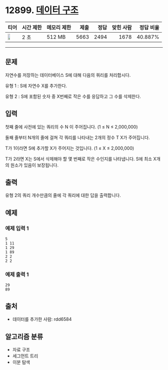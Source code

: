 # 12899. [데이터 구조](https://www.acmicpc.net/problem/12899)

| 티어 | 시간 제한 | 메모리 제한 | 제출 | 정답 | 맞힌 사람 | 정답 비율 |
|---|---|---|---:|---:|---:|---:|
| <img src="https://static.solved.ac/tier_small/17.svg" width="50%" /> | 2 초 | 512 MB | 5663 | 2494 | 1678 | 40.887% |

---

## 문제

자연수를 저장하는 데이터베이스 S에 대해 다음의 쿼리를 처리합시다.

유형 1 : S에 자연수 X를 추가한다.

유형 2 : S에 포함된 숫자 중 X번째로 작은 수를 응답하고 그 수를 삭제한다.

## 입력

첫째 줄에 사전에 있는 쿼리의 수 N 이 주어집니다. (1 ≤ N ≤ 2,000,000)

둘째 줄부터 N개의 줄에 걸쳐 각 쿼리를 나타내는 2개의 정수 T X가 주어집니다.

T가 1이라면 S에 추가할 X가 주어지는 것입니다. (1 ≤ X ≤ 2,000,000)

T가 2라면 X는 S에서 삭제해야 할 몇 번째로 작은 수인지를 나타냅니다. S에 최소 X개의 원소가 있음이 보장됩니다.

## 출력

유형 2의 쿼리 개수만큼의 줄에 각 쿼리에 대한 답을 출력합니다.

## 예제

### 예제 입력 1

```
5
1 11
1 29
1 89
2 2
2 2
```

### 예제 출력 1

```
29
89
```

## 출처

- 데이터를 추가한 사람: rdd6584

## 알고리즘 분류

- 자료 구조
- 세그먼트 트리
- 이분 탐색

